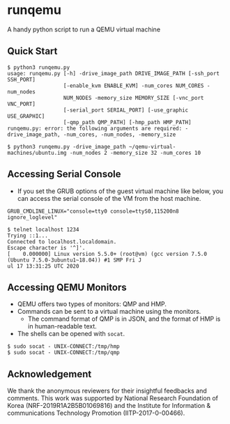# runqemu
A handy python script to run a QEMU virtual machine

## Quick Start
```
$ python3 runqemu.py
usage: runqemu.py [-h] -drive_image_path DRIVE_IMAGE_PATH [-ssh_port SSH_PORT]
                  [-enable_kvm ENABLE_KVM] -num_cores NUM_CORES -num_nodes
                  NUM_NODES -memory_size MEMORY_SIZE [-vnc_port VNC_PORT]
                  [-serial_port SERIAL_PORT] [-use_graphic USE_GRAPHIC]
                  [-qmp_path QMP_PATH] [-hmp_path HMP_PATH]
runqemu.py: error: the following arguments are required: -drive_image_path, -num_cores, -num_nodes, -memory_size

$ python3 runqemu.py -drive_image_path ~/qemu-virtual-machines/ubuntu.img -num_nodes 2 -memory_size 32 -num_cores 10
```

## Accessing Serial Console
* If you set the GRUB options of the guest virtual machine like below, you can access the serial console of the VM from the host machine.
```
GRUB_CMDLINE_LINUX="console=tty0 console=ttyS0,115200n8 ignore_loglevel"
```
```
$ telnet localhost 1234
Trying ::1...
Connected to localhost.localdomain.
Escape character is '^]'.
[    0.000000] Linux version 5.5.0+ (root@vm) (gcc version 7.5.0 (Ubuntu 7.5.0-3ubuntu1~18.04)) #1 SMP Fri J
ul 17 13:31:25 UTC 2020
```

Accessing QEMU Monitors
-----------------------
* QEMU offers two types of monitors: QMP and HMP.
* Commands can be sent to a virtual machine using the monitors.
  * The command format of QMP is in JSON, and the format of HMP is in human-readable text.
* The shells can be opened with `socat`.
```
$ sudo socat - UNIX-CONNECT:/tmp/hmp
$ sudo socat - UNIX-CONNECT:/tmp/qmp
```

## Acknowledgement
We thank the anonymous reviewers for their insightful feedbacks and comments. This
work was supported by National Research Foundation of Korea (NRF-2019R1A2B5B01069816)
and the Institute for Information & communications Technology Promotion (IITP-2017-0-00466).
